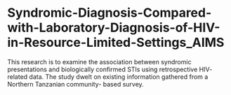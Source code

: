 # Syndromic-Diagnosis-Compared-with-Laboratory-Diagnosis-of-HIV-in-Resource-Limited-Settings_AIMS
This research is to examine the association between syndromic presentations and biologically confirmed STIs using retrospective HIV- related data. The study dwelt on existing information gathered from a Northern Tanzanian community- based survey.
